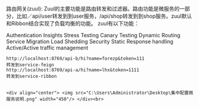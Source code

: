 路由网关(zuul):
Zuul的主要功能是路由转发和过滤器。路由功能是微服务的一部分，比如／api/user转发到到user服务，/api/shop转发到到shop服务。zuul默认和Ribbon结合实现了负载均衡的功能。
zuul有以下功能：

Authentication
Insights
Stress Testing
Canary Testing
Dynamic Routing
Service Migration
Load Shedding
Security
Static Response handling
Active/Active traffic management

``````````````````````````````````````````````````
http://localhost:8769/api-b/hi?name=forezp&token=111
转发到service-feign
http://localhost:8769/api-a/hi?name=lhx&token=1111
转发到service-ribbon


<div align="center"> <img src="C:\Users\Administrator\Desktop\集中配置微服务说明.png" width="450"/> </div><br>

